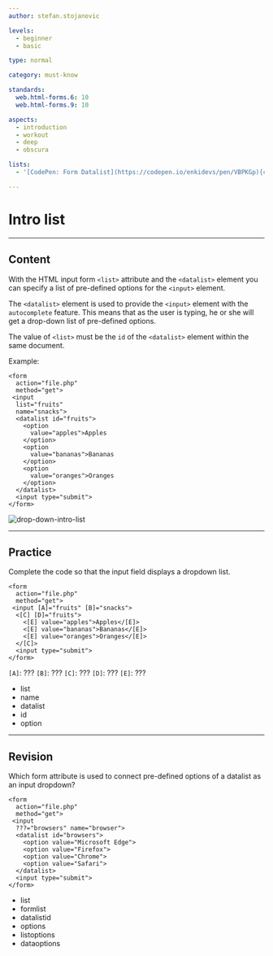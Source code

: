 ```yaml
---
author: stefan.stojanovic

levels:
  - beginner
  - basic

type: normal

category: must-know

standards:
  web.html-forms.6: 10
  web.html-forms.9: 10

aspects:
  - introduction
  - workout
  - deep
  - obscura

lists: 
  - '[CodePen: Form Datalist](https://codepen.io/enkidevs/pen/VBPKGp){code}' 

---
```

# Intro list
---
## Content

With the HTML input form `<list>` attribute and the `<datalist>` element you can specify a list of pre-defined options for the `<input>` element.

The `<datalist>` element is used to provide the `<input>` element with the `autocomplete` feature. This means that as the user is typing, he or she will get a drop-down list of pre-defined options.

The value of `<list>` must be the `id` of the `<datalist>` element within the same document.

Example:
```
<form
  action="file.php"
  method="get">
 <input
  list="fruits"
  name="snacks">
  <datalist id="fruits">
    <option
      value="apples">Apples
    </option>
    <option
      value="bananas">Bananas
    </option>
    <option
      value="oranges">Oranges
    </option>
  </datalist>
  <input type="submit">
</form>
```

![drop-down-intro-list](%3Csvg%20xmlns%3D%22http%3A%2F%2Fwww.w3.org%2F2000%2Fsvg%22%20style%3D%22width%3A100%25%22%20viewBox%3D%220%200%20320%20131%22%3E%3Cg%20fill%3D%22none%22%20fill-rule%3D%22evenodd%22%3E%3Crect%20width%3D%22320%22%20height%3D%22131%22%20fill%3D%22%23FFF%22%20rx%3D%229%22%2F%3E%3Cpath%20fill%3D%22%23FFF%22%20stroke%3D%22%23CCC%22%20d%3D%22M20.5%2020.5h130v18h-130z%22%2F%3E%3Cpath%20fill%3D%22%23000%22%20stroke%3D%22%23000%22%20d%3D%22M138.83685%2026.5l2.62516%204.87852L144.08717%2026.5h-5.25032z%22%2F%3E%3Crect%20width%3D%2251%22%20height%3D%2217%22%20x%3D%22155.5%22%20y%3D%2221.5%22%20fill%3D%22%23FFF%22%20stroke%3D%22%23D2D2D2%22%20rx%3D%224%22%2F%3E%3Ctext%20fill%3D%22%23000%22%20font-family%3D%22ArialMT%2C%20Arial%22%20font-size%3D%2211.5%22%3E%3Ctspan%20x%3D%22161%22%20y%3D%2234%22%3ESubmit%3C%2Ftspan%3E%3C%2Ftext%3E%3Cpath%20fill%3D%22%23FFF%22%20stroke%3D%22%239CC1E8%22%20d%3D%22M20.5%2038.5h136v72h-136z%22%2F%3E%3Ctext%20fill%3D%22%23777%22%20font-family%3D%22ArialMT%2C%20Arial%22%20font-size%3D%2212%22%3E%3Ctspan%20x%3D%22110.30859%22%20y%3D%2256%22%3EApples%3C%2Ftspan%3E%3C%2Ftext%3E%3Ctext%20fill%3D%22%23000%22%20font-family%3D%22Arial-BoldMT%2C%20Arial%22%20font-size%3D%2212.5%22%20font-weight%3D%22bold%22%3E%3Ctspan%20x%3D%2229%22%20y%3D%2257%22%3EApples%3C%2Ftspan%3E%3C%2Ftext%3E%3Ctext%20fill%3D%22%23000%22%20font-family%3D%22Arial-BoldMT%2C%20Arial%22%20font-size%3D%2212.5%22%20font-weight%3D%22bold%22%3E%3Ctspan%20x%3D%2229%22%20y%3D%2281%22%3EBananas%3C%2Ftspan%3E%3C%2Ftext%3E%3Ctext%20fill%3D%22%23000%22%20font-family%3D%22Arial-BoldMT%2C%20Arial%22%20font-size%3D%2212.5%22%20font-weight%3D%22bold%22%3E%3Ctspan%20x%3D%2229%22%20y%3D%22105%22%3EOranges%3C%2Ftspan%3E%3C%2Ftext%3E%3Ctext%20fill%3D%22%23777%22%20font-family%3D%22ArialMT%2C%20Arial%22%20font-size%3D%2212%22%3E%3Ctspan%20x%3D%2299.62695%22%20y%3D%2280%22%3EBananas%3C%2Ftspan%3E%3C%2Ftext%3E%3Ctext%20fill%3D%22%23777%22%20font-family%3D%22ArialMT%2C%20Arial%22%20font-size%3D%2212%22%3E%3Ctspan%20x%3D%22100.97461%22%20y%3D%22104%22%3EOranges%3C%2Ftspan%3E%3C%2Ftext%3E%3C%2Fg%3E%3C%2Fsvg%3E)

<!--[View CodePen](https://codepen.io/enkidevs/pen/VBPKGp)-->

---
## Practice

Complete the code so that the input field displays a dropdown list.

```
<form
  action="file.php"
  method="get">
 <input [A]="fruits" [B]="snacks">
  <[C] [D]="fruits">
    <[E] value="apples">Apples</[E]>
    <[E] value="bananas">Bananas</[E]>
    <[E] value="oranges">Oranges</[E]>
  </[C]>
  <input type="submit">
</form>
```

`[A]`: ???
`[B]`: ???
`[C]`: ???
`[D]`: ???
`[E]`: ???

* list
* name
* datalist
* id
* option

---
## Revision

Which form attribute is used to connect pre-defined options of a datalist as an input dropdown?

```
<form
  action="file.php"
  method="get">
 <input
  ???="browsers" name="browser">
  <datalist id="browsers">
    <option value="Microsoft Edge">
    <option value="Firefox">
    <option value="Chrome">
    <option value="Safari">
  </datalist>
  <input type="submit">
</form>
```

* list
* formlist
* datalistid
* options
* listoptions
* dataoptions
